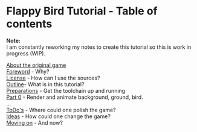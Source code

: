 # Flappy Bird Tutorial - Table of contents

**Note:**<br>
I am constantly reworking my notes to create this tutorial so this is work in progress (WIP).

[About the original game](About_FB.md)<br>
[Foreword](Foreword.md) - Why?<br>
[License](License.md) - How can I use the sources?<br>
[Outline](Outline.md)- What is in this tutorial? <br>
[Preparations](Toolchain.md) - Get the toolchain up and running<br>
[Part 0](FlappyBird_0.md) - Render and animate background, ground, bird.<br>
...<br>
[ToDo's](Todo.md) - Where could one polish the game?<br>
[Ideas](Ideas.md) - How could one change the game?<br>
[Moving on](Next.md) - And now?<br>
